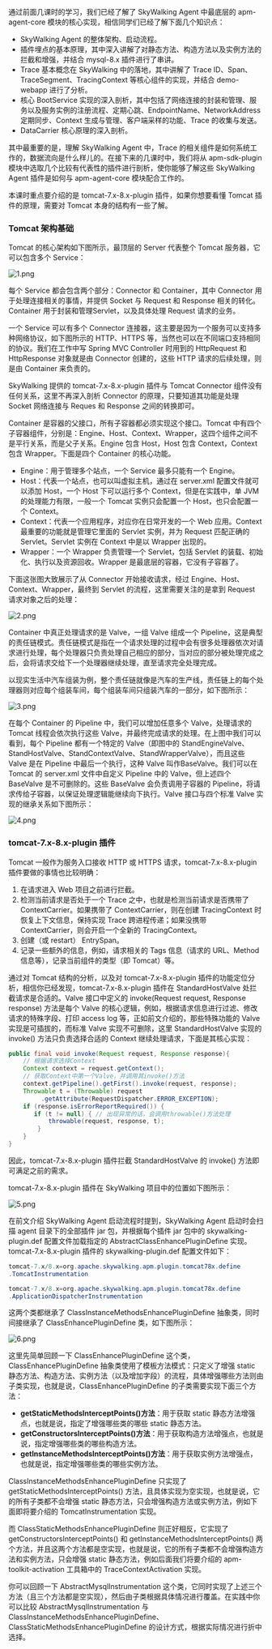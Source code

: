 通过前面几课时的学习，我们已经了解了 SkyWalking Agent 中最底层的 apm-agent-core 模块的核心实现，相信同学们已经了解下面几个知识点：

* SkyWalking Agent 的整体架构、启动流程。
* 插件埋点的基本原理，其中深入讲解了对静态方法、构造方法以及实例方法的拦截和增强，并结合 mysql-8.x 插件进行了串讲。
* Trace 基本概念在 SkyWalking 中的落地，其中讲解了 Trace ID、Span、TraceSegment、TracingContext 等核心组件的实现，并结合 demo-webapp 进行了分析。
* 核心 BootService 实现的深入剖析，其中包括了网络连接的封装和管理、服务以及服务实例的注册流程、定期心跳、EndpointName、NetworkAddress 定期同步、Context 生成与管理、客户端采样的功能、Trace 的收集与发送。
* DataCarrier 核心原理的深入剖析。

其中最重要的是，理解 SkyWalking Agent 中，Trace 的相关组件是如何系统工作的，数据流向是什么样儿的。在接下来的几课时中，我们将从 apm-sdk-plugin 模块中选取几个比较有代表性的插件进行剖析，使你能够了解这些 SkyWalking Agent 插件是如何与 apm-agent-core 模块配合工作的。

本课时重点要介绍的是 tomcat-7.x-8.x-plugin 插件，如果你想要看懂 Tomcat 插件的原理，需要对 Tomcat 本身的结构有一些了解。

### Tomcat 架构基础

Tomcat 的核心架构如下图所示，最顶层的 Server 代表整个 Tomcat 服务器，它可以包含多个 Service：

<Image alt="1.png" src="https://s0.lgstatic.com/i/image3/M01/0A/5A/CgoCgV6nzhOAav2wAAJz0wrnIb8899.png"/>

每个 Service 都会包含两个部分：Connector 和 Container，其中 Connector 用于处理连接相关的事情，并提供 Socket 与 Request 和 Response 相关的转化。Container 用于封装和管理Servlet，以及具体处理 Request 请求的业务。

一个 Service 可以有多个 Connector 连接器，这主要是因为一个服务可以支持多种网络协议，如下图所示的 HTTP、HTTPS 等，当然也可以在不同端口支持相同的协议。我们在工作中写 Spring MVC Controller 时用到的 HttpRequest 和 HttpResponse 对象就是由 Connector 创建的，这些 HTTP 请求的后续处理，则是由 Container 来负责的。

SkyWalking 提供的 tomcat-7.x-8.x-plugin 插件与 Tomcat Connector 组件没有任何关系，这里不再深入剖析 Connector 的原理，只要知道其功能是处理 Socket 网络连接与 Reques 和 Response 之间的转换即可。

Container 是容器的父接口，所有子容器都必须实现这个接口。Tomcat 中有四个子容器组件，分别是：Engine、Host、Context、Wrapper，这四个组件之间不是平行关系，而是父子关系。Engine 包含 Host，Host 包含 Context，Context 包含 Wrapper。下面是四个 Container 的核心功能。

* Engine：用于管理多个站点，一个 Service 最多只能有一个 Engine。
* Host：代表一个站点，也可以叫虚拟主机，通过在 server.xml 配置文件就可以添加 Host，一个 Host 下可以运行多个 Context，但是在实践中，单 JVM 的处理能力有限，一般一个 Tomcat 实例只会配置一个 Host，也只会配置一个 Context。
* Context：代表一个应用程序，对应你在日常开发的一个 Web 应用。Context 最重要的功能就是管理它里面的 Servlet 实例，并为 Request 匹配正确的 Servlet。Servlet 实例在 Context 中是以 Wrapper 出现的。
* Wrapper：一个 Wrapper 负责管理一个 Servlet，包括 Servlet 的装载、初始化、执行以及资源回收。Wrapper 是最底层的容器，它没有子容器了。

下面这张图大致展示了从 Connector 开始接收请求，经过 Engine、Host、Context、Wrapper，最终到 Servlet 的流程，这里需要关注的是拿到 Request 请求对象之后的处理：

<Image alt="2.png" src="https://s0.lgstatic.com/i/image3/M01/0A/5B/CgoCgV6nzlmAEVwIAAL7sBPspMA637.png"/>

Container 中真正处理请求的是 Valve，一组 Valve 组成一个 Pipeline，这是典型的责任链模式。责任链模式是指在一个请求处理的过程中会有很多处理器依次对请求进行处理，每个处理器只负责处理自己相应的部分，当对应的部分被处理完成之后，会将请求交给下一个处理器继续处理，直至请求完全处理完成。

以现实生活中汽车组装为例，整个责任链就像是汽车的生产线，责任链上的每个处理器则对应每个组装车间，每个组装车间只组装汽车的一部分，如下图所示：

<Image alt="3.png" src="https://s0.lgstatic.com/i/image3/M01/0A/5B/CgoCgV6nzmmAcpAbAACdLrM19_c471.png"/>

在每个 Container 的 Pipeline 中，我们可以增加任意多个 Valve，处理请求的 Tomcat 线程会依次执行这些 Valve，并最终完成请求的处理。在上图中我们可以看到，每个 Pipeline 都有一个特定的 Valve（即图中的 StandEngineValve、StandHostValve、StandContextValve、StandWrapperValve），而且这些 Valve 是在 Pipeline 中最后一个执行，这种 Valve 叫作BaseValve。我们可以在 Tomcat 的 server.xml 文件中自定义 Pipeline 中的 Valve，但上述四个 BaseValve 是不可删除的。这些 BaseValve 会负责调用子容器的 Pipeline，将请求传给子容器，以保证处理逻辑能继续向下执行。Valve 接口与四个标准 Valve 实现的继承关系如下图所示：

<Image alt="4.png" src="https://s0.lgstatic.com/i/image3/M01/17/89/Ciqah16nznSAYGnWAAETh59IW7M573.png"/>

### tomcat-7.x-8.x-plugin 插件

Tomcat 一般作为服务入口接收 HTTP 或 HTTPS 请求，tomcat-7.x-8.x-plugin 插件要做的事情也比较明确：

1. 在请求进入 Web 项目之前进行拦截。
2. 检测当前请求是否处于一个 Trace 之中，也就是检测当前请求是否携带了 ContextCarrier。如果携带了 ContextCarrier，则在创建 TracingContext 时恢复上下文信息，保持实现 Trace 跨进程传递；如果没携带 ContextCarrier，则会开启一个全新的 TracingContext。
3. 创建（或 restart） EntrySpan。
4. 记录一些额外的信息，例如，请求相关的 Tags 信息（请求的 URL、Method 信息等），记录当前组件的类型（即 Tomcat）等。

通过对 Tomcat 结构的分析，以及对 tomcat-7.x-8.x-plugin 插件的功能定位分析，相信你已经发现，tomcat-7.x-8.x-plugin 插件在 StandardHostValve 处拦截请求是合适的。Valve 接口中定义的 invoke(Request request, Response response) 方法是每个 Valve 的核心逻辑，例如，根据请求信息进行过滤、修改请求的特殊字段、打印 access log 等，正如前文介绍的，那些特殊功能的 Valve 实现是可插拔的，而标准 Valve 实现不可删除，这里 StandardHostValve 实现的 invoke() 方法只负责选择合适的 Context 继续处理请求，下面是其核心实现：

```java
public final void invoke(Request request, Response response){
    // 根据请求选择Context
    Context context = request.getContext(); 
    // 获取Context中第一个Valve，并调用其invoke()方法
    context.getPipeline().getFirst().invoke(request, response);
    Throwable t = (Throwable) request
         .getAttribute(RequestDispatcher.ERROR_EXCEPTION);
    if (response.isErrorReportRequired()) {
       if (t != null) { // 出现异常的话，会调用throwable()方法处理
           throwable(request, response, t);
        }
    }
}
```

因此，tomcat-7.x-8.x-plugin 插件拦截 StandardHostValve 的 invoke() 方法即可满足之前的需求。

tomcat-7.x-8.x-plugin 插件在 SkyWalking 项目中的位置如下图所示：

<Image alt="5.png" src="https://s0.lgstatic.com/i/image3/M01/17/8A/Ciqah16nzs-AaQEyAANfduRtXP8265.png"/>

在前文介绍 SkyWalking Agent 启动流程时提到，SkyWalking Agent 启动时会扫描 agent 目录下的全部插件 jar 包，并根据每个插件 jar 包中的 skywalking-plugin.def 配置文件加载指定的 AbstractClassEnhancePluginDefine 实现。tomcat-7.x-8.x-plugin 插件的 skywalking-plugin.def 配置文件如下：

```java
tomcat-7.x/8.x=org.apache.skywalking.apm.plugin.tomcat78x.define
.TomcatInstrumentation

tomcat-7.x/8.x=org.apache.skywalking.apm.plugin.tomcat78x.define
.ApplicationDispatcherInstrumentation
```

这两个类都继承了 ClassInstanceMethodsEnhancePluginDefine 抽象类，同时间接继承了 ClassEnhancePluginDefine 类，如下图所示：

<Image alt="6.png" src="https://s0.lgstatic.com/i/image3/M01/17/8A/Ciqah16nzu2AXC4aAACqCsqjVe0795.png"/>

这里先简单回顾一下 ClassEnhancePluginDefine 这个类，ClassEnhancePluginDefine 抽象类使用了模板方法模式：只定义了增强 static 静态方法、构造方法、实例方法（以及增加字段）的流程，具体增强哪些方法则由子类实现，也就是说，ClassEnhancePluginDefine 的子类需要实现下面三个方法：

* **getStaticMethodsInterceptPoints()方法**：用于获取 static 静态方法增强点，也就是说，指定了增强哪些类的哪些 static 静态方法。
* **getConstructorsInterceptPoints()方法**：用于获取构造方法增强点，也就是说，指定增强哪些类的哪些构造方法。
* **getInstanceMethodsInterceptPoints()方法**：用于获取实例方法增强点，也就是说，指定增强哪些类的哪些实例方法。

ClassInstanceMethodsEnhancePluginDefine 只实现了 getStaticMethodsInterceptPoints() 方法，且具体实现为空实现，也就是说，它的所有子类都不会增强 static 静态方法，只会增强构造方法或实例方法，例如下面即将要介绍的 TomcatInstrumentation 实现。

而 ClassStaticMethodsEnhancePluginDefine 则正好相反，它实现了 getConstructorsInterceptPoints() 和 getInstanceMethodsInterceptPoints() 两个方法，并且这两个方法都是空实现，也就是说，它的所有子类都不会增强构造方法和实例方法，只会增强 static 静态方法，例如后面我们将要介绍的 apm-toolkit-activation 工具箱中的 TraceContextActivation 实现。

你可以回顾一下 AbstractMysqlInstrumentation 这个类，它同时实现了上述三个方法（且三个方法都是空实现），然后由子类根据具体情况进行覆盖。在实践中你可以比较 AbstractMysqlInstrumentation 与 ClassInstanceMethodsEnhancePluginDefine、ClassStaticMethodsEnhancePluginDefine 的设计方式，根据实际情况进行折中选择。
